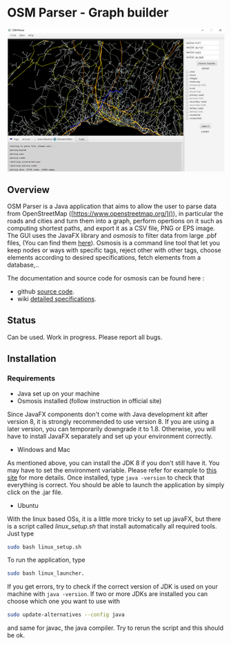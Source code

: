 # OSM Parser - Graph builder

<img src="screenshot.png" style="display: block; margin: 0 auto" />

## Overview

OSM Parser is a Java application that aims to allow the user to parse data from OpenStreetMap ([https://www.openstreetmap.org/]()), in particular the roads and cities and turn them into a graph, perform opertions on it such as computing shortest paths, and export it as a CSV file, PNG or EPS image. The GUI uses the JavaFX library and *osmosis* to filter data from large .pbf files, (You can find them [here](https://download.geofabrik.de/)). Osmosis is a command line tool that let you keep nodes or ways with specific tags, reject other with other tags, choose elements according to desired specifications, fetch elements from a database,..

The documentation and source code for osmosis can be found here :
* github [source code](https://github.com/openstreetmap/osmosis).
* wiki [detailed specifications](https://wiki.openstreetmap.org/wiki/Osmosis/Detailed_Usage_0.48).

## Status

Can be used. Work in progress. Please report all bugs.

## Installation

### Requirements
* Java set up on your machine
* Osmosis installed (follow instruction in official site)

Since JavaFX components don't come with Java development kit after version 8, it is strongly recommended to use version 8. If you are using a later version, you can temporarily downgrade it to 1.8. Otherwise, you will have to install JavaFX separately and set up your environment correctly.

* Windows and Mac

As mentioned above, you can install the JDK 8 if you don't still have it. You may have to set the environment variable. Please refer for example to [this site](https://www.java.com/en/download/help/windows_manual_download.html) for more details. Once installed, type `java -version` to check that everything is correct. You should be able to launch the application by simply click on the .jar file.

* Ubuntu

With the linux based OSs, it is a little more tricky to set up javaFX, but there is a script called *linux_setup.sh* that install automatically all required tools. Just type
```bash
sudo bash linux_setup.sh
```
To run the application, type

```bash
sudo bash linux_launcher.
```
If you get errors, try to check if the correct version of JDK is used on your machine with `java -version`. If two or more JDKs are installed you can choose which one you want to use with

```bash
sudo update-alternatives --config java
```
and same for javac, the java compiler. Try to rerun the script and this should be ok.
